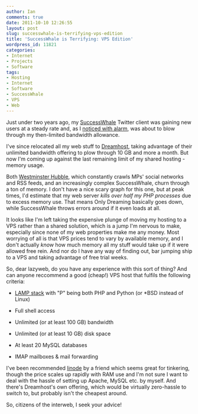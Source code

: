 ```yaml
---
author: Ian
comments: true
date: 2011-10-10 12:26:55
layout: post
slug: successwhale-is-terrifying-vps-edition
title: 'SuccessWhale is Terrifying: VPS Edition'
wordpress_id: 11821
categories:
- Internet
- Projects
- Software
tags:
- Hosting
- Internet
- Software
- SuccessWhale
- VPS
- Web
---
```


Just under two years ago, my [SuccessWhale](https://successwhale.com) Twitter client was gaining new users at a steady rate and, as I [noticed with alarm](/blog/successwhale-is-terrifying), was about to blow through my then-limited bandwidth allowance.

I've since relocated all my web stuff to [Dreamhost](http://www.dreamhost.com), taking advantage of their unlimited bandwidth offering to plow through 10 GB and more a month.  But now I'm coming up against the last remaining limit of my shared hosting - memory usage.

Both [Westminster Hubble](http://www.westminsterhubble.com), which constantly crawls MPs' social networks and RSS feeds, and an increasingly complex SuccessWhale, churn through a ton of memory.  I don't have a nice scary graph for this one, but at peak times, I'd estimate that my web server _kills over half my PHP processes_ due to excess memory use.  That means Only Dreaming basically goes down, while SuccessWhale throws errors around if it even loads at all.

It looks like I'm left taking the expensive plunge of moving my hosting to a VPS rather than a shared solution, which is a jump I'm nervous to make, especially since none of my web properties make me any money.  Most worrying of all is that VPS prices tend to vary by available memory, and I don't actually _know_ how much memory all my stuff would take up if it were allowed free rein.  And nor do I have any way of finding out, bar jumping ship to a VPS and taking advantage of free trial weeks.

So, dear lazyweb, do you have any experience with this sort of thing?  And can anyone reccommend a good (cheap!) VPS host that fulfils the following criteria:

  * [LAMP stack](http://en.wikipedia.org/wiki/LAMP_(software_bundle)) with "P" being both PHP and Python (or *BSD instead of Linux)

  * Full shell access

  * Unlimited (or at least 100 GB) bandwidth

  * Unlimited (or at least 10 GB) disk space

  * At least 20 MySQL databases

  * IMAP mailboxes & mail forwarding

I've been recommended [linode](http://www.linode.com) by a friend which seems great for tinkering, though the price scales up rapidly with RAM use and I'm not sure I want to deal with the hassle of setting up Apache, MySQL etc. by myself.  And there's Dreamhost's own offering, which would be virtually zero-hassle to switch to, but probably isn't the cheapest around.

So, citizens of the interweb, I seek your advice!

